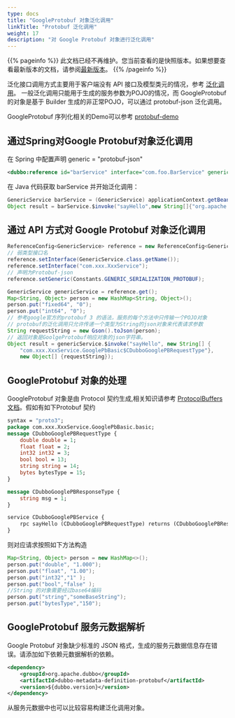 ```yaml
---
type: docs
title: "GoogleProtobuf 对象泛化调用"
linkTitle: "Protobuf 泛化调用"
weight: 17
description: "对 Google Protobuf 对象进行泛化调用"
---
```


{{% pageinfo %}} 此文档已经不再维护。您当前查看的是快照版本。如果想要查看最新版本的文档，请参阅[最新版本](/zh/docs3-v2/java-sdk/advanced-features-and-usage/service/generic-reference/#protobuf对象泛化调用)。
{{% /pageinfo %}}

泛化接口调用方式主要用于客户端没有 API 接口及模型类元的情况，参考 [泛化调用](../generic-reference)。
一般泛化调用只能用于生成的服务参数为POJO的情况，而 GoogleProtobuf 的对象是基于 Builder 生成的非正常POJO，可以通过 protobuf-json 泛化调用。  

GoogleProtobuf 序列化相关的Demo可以参考 [protobuf-demo](https://github.com/apache/dubbo-samples/tree/master/dubbo-samples-protobuf)

## 通过Spring对Google Protobuf对象泛化调用

在 Spring 中配置声明 generic = "protobuf-json"

```xml
<dubbo:reference id="barService" interface="com.foo.BarService" generic="protobuf-json" />
```

在 Java 代码获取 barService 并开始泛化调用：

```java
GenericService barService = (GenericService) applicationContext.getBean("barService");
Object result = barService.$invoke("sayHello",new String[]{"org.apache.dubbo.protobuf.GooglePbBasic$CDubboGooglePBRequestType"}, new Object[]{"{\"double\":0.0,\"float\":0.0,\"bytesType\":\"Base64String\",\"int32\":0}"});
```

## 通过 API 方式对 Google Protobuf 对象泛化调用

```java
ReferenceConfig<GenericService> reference = new ReferenceConfig<GenericService>();
// 弱类型接口名
reference.setInterface(GenericService.class.getName());
reference.setInterface("com.xxx.XxxService");
// 声明为Protobuf-json
reference.setGeneric(Constants.GENERIC_SERIALIZATION_PROTOBUF);

GenericService genericService = reference.get();
Map<String, Object> person = new HashMap<String, Object>();
person.put("fixed64", "0");
person.put("int64", "0");
// 参考google官方的protobuf 3 的语法，服务的每个方法中只传输一个POJO对象
// protobuf的泛化调用只允许传递一个类型为String的json对象来代表请求参数
String requestString = new Gson().toJson(person);
// 返回对象是GoolgeProtobuf响应对象的json字符串。
Object result = genericService.$invoke("sayHello", new String[] {
    "com.xxx.XxxService.GooglePbBasic$CDubboGooglePBRequestType"},
    new Object[] {requestString});
```

## GoogleProtobuf 对象的处理

GoogleProtobuf 对象是由 Protocol 契约生成,相关知识请参考 [ProtocolBuffers 文档](https://developers.google.com/protocol-buffers/?hl=zh-CN)。假如有如下Protobuf 契约

```proto
syntax = "proto3";
package com.xxx.XxxService.GooglePbBasic.basic;
message CDubboGooglePBRequestType {
    double double = 1;
    float float = 2;
    int32 int32 = 3;
    bool bool = 13;
    string string = 14;
    bytes bytesType = 15;
}

message CDubboGooglePBResponseType {
    string msg = 1;
}

service CDubboGooglePBService {
    rpc sayHello (CDubboGooglePBRequestType) returns (CDubboGooglePBResponseType);
}
```

则对应请求按照如下方法构造

```java
Map<String, Object> person = new HashMap<>();
person.put("double", "1.000");
person.put("float", "1.00");
person.put("int32","1" );
person.put("bool","false" );
//String 的对象需要经过base64编码
person.put("string","someBaseString");
person.put("bytesType","150");
```

## GoogleProtobuf 服务元数据解析

Google Protobuf 对象缺少标准的 JSON 格式，生成的服务元数据信息存在错误。请添加如下依赖元数据解析的依赖。

```xml
<dependency>
    <groupId>org.apache.dubbo</groupId>
    <artifactId>dubbo-metadata-definition-protobuf</artifactId>
    <version>${dubbo.version}</version>
</dependency>
```

从服务元数据中也可以比较容易构建泛化调用对象。
